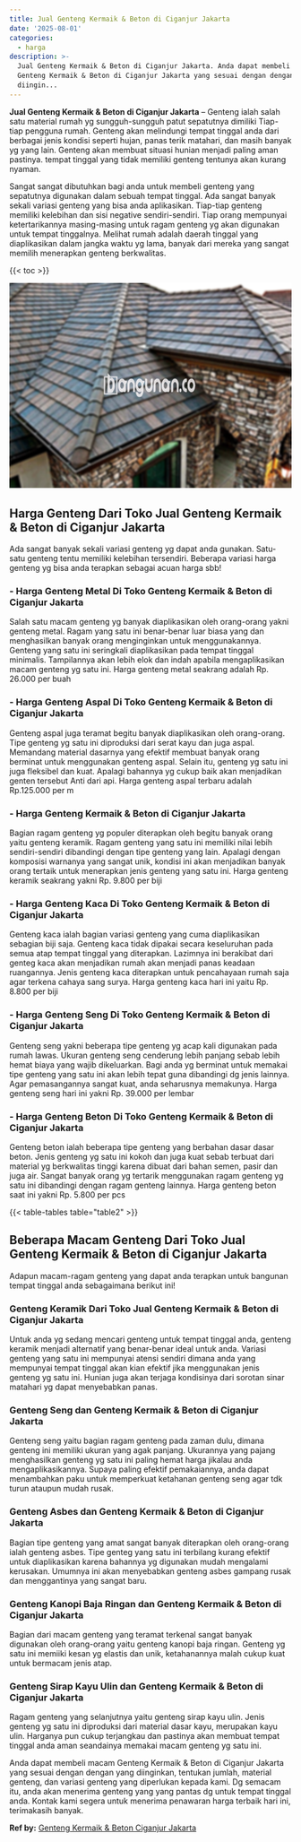 ```yaml
---
title: Jual Genteng Kermaik & Beton di Ciganjur Jakarta
date: '2025-08-01'
categories:
  - harga
description: >-
  Jual Genteng Kermaik & Beton di Ciganjur Jakarta. Anda dapat membeli macam
  Genteng Kermaik & Beton di Ciganjur Jakarta yang sesuai dengan dengan yang
  diingin...
---
```


**Jual Genteng Kermaik & Beton di Ciganjur Jakarta** – Genteng ialah salah satu material rumah yg sungguh-sungguh patut sepatutnya dimiliki Tiap-tiap pengguna rumah. Genteng akan melindungi tempat tinggal anda dari berbagai jenis kondisi seperti hujan, panas terik matahari, dan masih banyak yg yang lain. Genteng akan membuat situasi hunian menjadi paling aman pastinya. tempat tinggal yang tidak memiliki genteng tentunya akan kurang nyaman.

Sangat sangat dibutuhkan bagi anda untuk membeli genteng yang sepatutnya digunakan dalam sebuah tempat tinggal. Ada sangat banyak sekali variasi genteng yang bisa anda aplikasikan. Tiap-tiap genteng memiliki kelebihan dan sisi negative sendiri-sendiri. Tiap orang mempunyai ketertarikannya masing-masing untuk ragam genteng yg akan digunakan untuk tempat tinggalnya. Melihat rumah adalah daerah tinggal yang diaplikasikan dalam jangka waktu yg lama, banyak dari mereka yang sangat memilih menerapkan genteng berkwalitas.

{{< toc >}}

![Jual Genteng Kermaik & Beton di Ciganjur Jakarta](/images/genteng-minimalis-murah19.png)

## Harga Genteng Dari Toko Jual Genteng Kermaik & Beton di Ciganjur Jakarta

Ada sangat banyak sekali variasi genteng yg dapat anda gunakan. Satu-satu genteng tentu memiliki kelebihan tersendiri. Beberapa variasi harga genteng yg bisa anda terapkan sebagai acuan harga sbb!

### \- Harga Genteng Metal Di Toko Genteng Kermaik & Beton di Ciganjur Jakarta

Salah satu macam genteng yg banyak diaplikasikan oleh orang-orang yakni genteng metal. Ragam yang satu ini benar-benar luar biasa yang dan menghasilkan banyak orang menginginkan untuk menggunakannya. Genteng yang satu ini seringkali diaplikasikan pada tempat tinggal minimalis. Tampilannya akan lebih elok dan indah apabila mengaplikasikan macam genteng yg satu ini. Harga genteng metal seakrang adalah Rp. 26.000 per buah

### \- Harga Genteng Aspal Di Toko Genteng Kermaik & Beton di Ciganjur Jakarta

Genteng aspal juga teramat begitu banyak diaplikasikan oleh orang-orang. Tipe genteng yg satu ini diproduksi dari serat kayu dan juga aspal. Memandang material dasarnya yang efektif membuat banyak orang berminat untuk menggunakan genteng aspal. Selain itu, genteng yg satu ini juga fleksibel dan kuat. Apalagi bahannya yg cukup baik akan menjadikan genten tersebut Anti dari api. Harga genteng aspal terbaru adalah Rp.125.000 per m

### \- Harga Genteng Kermaik & Beton di Ciganjur Jakarta

Bagian ragam genteng yg populer diterapkan oleh begitu banyak orang yaitu genteng keramik. Ragam genteng yang satu ini memiliki nilai lebih sendiri-sendiri dibandingi dengan tipe genteng yang lain. Apalagi dengan komposisi warnanya yang sangat unik, kondisi ini akan menjadikan banyak orang tertaik untuk menerapkan jenis genteng yang satu ini. Harga genteng keramik seakrang yakni Rp. 9.800 per biji

### \- Harga Genteng Kaca Di Toko Genteng Kermaik & Beton di Ciganjur Jakarta

Genteng kaca ialah bagian variasi genteng yang cuma diaplikasikan sebagian biji saja. Genteng kaca tidak dipakai secara keseluruhan pada semua atap tempat tinggal yang diterapkan. Lazimnya ini berakibat dari genteg kaca akan menjadikan rumah akan menjadi panas keadaan ruangannya. Jenis genteng kaca diterapkan untuk pencahayaan rumah saja agar terkena cahaya sang surya. Harga genteng kaca hari ini yaitu Rp. 8.800 per biji

### \- Harga Genteng Seng Di Toko Genteng Kermaik & Beton di Ciganjur Jakarta

Genteng seng yakni beberapa tipe genteng yg acap kali digunakan pada rumah lawas. Ukuran genteng seng cenderung lebih panjang sebab lebih hemat biaya yang wajib dikeluarkan. Bagi anda yg berminat untuk memakai tipe genteng yang satu ini akan lebih tepat guna dibandingi dg jenis lainnya. Agar pemasangannya sangat kuat, anda seharusnya memakunya. Harga genteng seng hari ini yakni Rp. 39.000 per lembar

### \- Harga Genteng Beton Di Toko Genteng Kermaik & Beton di Ciganjur Jakarta

Genteng beton ialah beberapa tipe genteng yang berbahan dasar dasar beton. Jenis genteng yg satu ini kokoh dan juga kuat sebab terbuat dari material yg berkwalitas tinggi karena dibuat dari bahan semen, pasir dan juga air. Sangat banyak orang yg tertarik menggunakan ragam genteng yg satu ini dibandingi dengan ragam genteng lainnya. Harga genteng beton saat ini yakni Rp. 5.800 per pcs

{{< table-tables table="table2" >}}

## Beberapa Macam Genteng Dari Toko Jual Genteng Kermaik & Beton di Ciganjur Jakarta

Adapun macam-ragam genteng yang dapat anda terapkan untuk bangunan tempat tinggal anda sebagaimana berikut ini!

### Genteng Keramik Dari Toko Jual Genteng Kermaik & Beton di Ciganjur Jakarta

Untuk anda yg sedang mencari genteng untuk tempat tinggal anda, genteng keramik menjadi alternatif yang benar-benar ideal untuk anda. Variasi genteng yang satu ini mempunyai atensi sendiri dimana anda yang mempunyai tempat tinggal akan kian efektif jika menggunakan jenis genteng yg satu ini. Hunian juga akan terjaga kondisinya dari sorotan sinar matahari yg dapat menyebabkan panas.

### Genteng Seng dan Genteng Kermaik & Beton di Ciganjur Jakarta

Genteng seng yaitu bagian ragam genteng pada zaman dulu, dimana genteng ini memiliki ukuran yang agak panjang. Ukurannya yang pajang menghasilkan genteng yg satu ini paling hemat harga jikalau anda mengaplikasikannya. Supaya paling efektif pemakaiannya, anda dapat menambahkan paku untuk memperkuat ketahanan genteng seng agar tdk turun ataupun mudah rusak.

### Genteng Asbes dan Genteng Kermaik & Beton di Ciganjur Jakarta

Bagian tipe genteng yang amat sangat banyak diterapkan oleh orang-orang ialah genteng asbes. Tipe genteg yang satu ini terbilang kurang efektif untuk diaplikasikan karena bahannya yg digunakan mudah mengalami kerusakan. Umumnya ini akan menyebabkan genteng asbes gampang rusak dan menggantinya yang sangat baru.

### Genteng Kanopi Baja Ringan dan Genteng Kermaik & Beton di Ciganjur Jakarta

Bagian dari macam genteng yang teramat terkenal sangat banyak digunakan oleh orang-orang yaitu genteng kanopi baja ringan. Genteng yg satu ini memiiki kesan yg elastis dan unik, ketahanannya malah cukup kuat untuk bermacam jenis atap.

### Genteng Sirap Kayu Ulin dan Genteng Kermaik & Beton di Ciganjur Jakarta

Ragam genteng yang selanjutnya yaitu genteng sirap kayu ulin. Jenis genteng yg satu ini diproduksi dari material dasar kayu, merupakan kayu ulin. Harganya pun cukup terjangkau dan pastinya akan membuat tempat tinggal anda aman seandainya memakai macam genteng yg satu ini.

Anda dapat membeli macam Genteng Kermaik & Beton di Ciganjur Jakarta yang sesuai dengan dengan yang diinginkan, tentukan jumlah, material genteng, dan variasi genteng yang diperlukan kepada kami. Dg semacam itu, anda akan menerima genteng yang yang pantas dg untuk tempat tinggal anda. Kontak kami segera untuk menerima penawaran harga terbaik hari ini, terimakasih banyak.

**Ref by:**  [Genteng Kermaik & Beton  Ciganjur Jakarta](https://id.wikipedia.org/wiki/Genteng)
